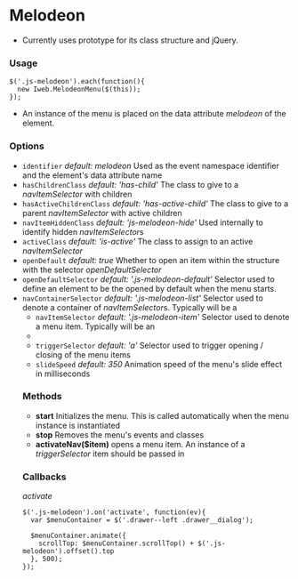 # Melodeon #

- Currently uses prototype for its class structure and jQuery.

### Usage ###

```
$('.js-melodeon').each(function(){
  new Iweb.MelodeonMenu($(this));
});
```
- An instance of the menu is placed on the data attribute *melodeon* of the element.


### Options

* `identifier` *default: melodeon* Used as the event namespace identifier and the element's data attribute name
* `hasChildrenClass` *default: 'has-child'* The class to give to a *navItemSelector* with children
* `hasActiveChildrenClass` *default: 'has-active-child'* The class to give to a parent *navItemSelector* with active children
* `navItemHiddenClass` *default: 'js-melodeon-hide'* Used internally to identify hidden *navItemSelector*s
* `activeClass` *default: 'is-active'* The class to assign to an active *navItemSelector*
* `openDefault` *default: true* Whether to open an item within the structure with the selector *openDefaultSelector*
* `openDefaultSelector`  *default: '.js-melodeon-default'* Selector used to define an element to be the opened by default when the menu starts.
* `navContainerSelector` *default: '.js-melodeon-list'* Selector used to denote a container of *navItemSelector*s. Typically will be a **<ul>**
* `navItemSelector` *default: '.js-melodeon-item'* Selector used to denote a menu item. Typically will be an **<li>**
* `triggerSelector` *default: 'a'* Selector used to trigger opening / closing of the menu items
* `slideSpeed` *default: 350* Animation speed of the menu's slide effect in milliseconds


### Methods ###

- **start** Initializes the menu. This is called automatically when the menu instance is instantiated
- **stop** Removes the menu's events and classes
- **activateNav($item)**  opens a menu item. An instance of a *triggerSelector* item should be passed in


### Callbacks ###

*activate*
```
$('.js-melodeon').on('activate', function(ev){
  var $menuContainer = $('.drawer--left .drawer__dialog');
        
  $menuContainer.animate({
    scrollTop: $menuContainer.scrollTop() + $('.js-melodeon').offset().top
  }, 500);
});
```

